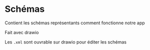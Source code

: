 # Schémas
Contient les schémas représentants comment fonctionne notre app

Fait avec drawio

Les `.xml` sont ouvrable sur drawio pour éditer les schémas 